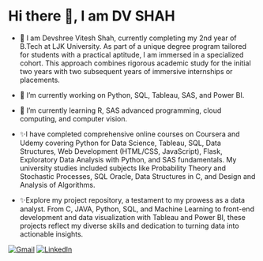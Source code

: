 # Hi there 👋, I am DV SHAH

- 🤗 I am Devshree Vitesh Shah, currently completing my 2nd year of B.Tech at LJK University. As part of a unique degree program tailored for students with a practical aptitude, I am immersed in a specialized cohort. This approach combines rigorous academic study for the initial two years with two subsequent years of immersive internships or placements.

- 🔭 I’m currently working on Python, SQL, Tableau, SAS, and Power BI.
- 🌱 I’m currently learning R, SAS advanced programming, cloud computing, and computer vision. 

- ✨I have completed comprehensive online courses on Coursera and Udemy covering Python for Data Science, Tableau, SQL, Data Structures, Web Development (HTML/CSS, JavaScript), Flask, Exploratory Data Analysis with Python, and SAS fundamentals. My university studies included subjects like Probability Theory and  Stochastic Processes, SQL Oracle, Data Structures in C, and Design and Analysis of Algorithms.

- ✨Explore my project repository, a testament to my prowess as a data analyst. From C, JAVA, Python, SQL, and Machine Learning to front-end development and data visualization with Tableau and Power BI, these projects reflect my diverse skills and dedication to turning data into actionable insights.

[![Gmail](https://img.shields.io/badge/-Gmail-red?style=for-the-badge&logo=gmail&logoColor=white)](mailto:shahdv94@gmail.com)
[![LinkedIn](https://img.shields.io/badge/-LinkedIn-blue?style=for-the-badge&logo=linkedin&logoColor=white)](https://www.linkedin.com/in/dv-shah)
